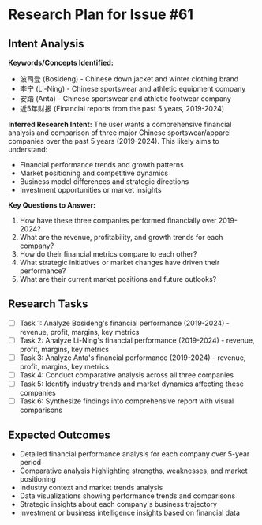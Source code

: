 # Research Plan for Issue #61

## Intent Analysis
**Keywords/Concepts Identified:** 
- 波司登 (Bosideng) - Chinese down jacket and winter clothing brand
- 李宁 (Li-Ning) - Chinese sportswear and athletic equipment company  
- 安踏 (Anta) - Chinese sportswear and athletic footwear company
- 近5年财报 (Financial reports from the past 5 years, 2019-2024)

**Inferred Research Intent:** 
The user wants a comprehensive financial analysis and comparison of three major Chinese sportswear/apparel companies over the past 5 years (2019-2024). This likely aims to understand:
- Financial performance trends and growth patterns
- Market positioning and competitive dynamics
- Business model differences and strategic directions
- Investment opportunities or market insights

**Key Questions to Answer:**
1. How have these three companies performed financially over 2019-2024?
2. What are the revenue, profitability, and growth trends for each company?
3. How do their financial metrics compare to each other?
4. What strategic initiatives or market changes have driven their performance?
5. What are their current market positions and future outlooks?

## Research Tasks
- [ ] Task 1: Analyze Bosideng's financial performance (2019-2024) - revenue, profit, margins, key metrics
- [ ] Task 2: Analyze Li-Ning's financial performance (2019-2024) - revenue, profit, margins, key metrics  
- [ ] Task 3: Analyze Anta's financial performance (2019-2024) - revenue, profit, margins, key metrics
- [ ] Task 4: Conduct comparative analysis across all three companies
- [ ] Task 5: Identify industry trends and market dynamics affecting these companies
- [ ] Task 6: Synthesize findings into comprehensive report with visual comparisons

## Expected Outcomes
- Detailed financial performance analysis for each company over 5-year period
- Comparative analysis highlighting strengths, weaknesses, and market positioning
- Industry context and market trends analysis
- Data visualizations showing performance trends and comparisons
- Strategic insights about each company's business trajectory
- Investment or business intelligence insights based on financial data
